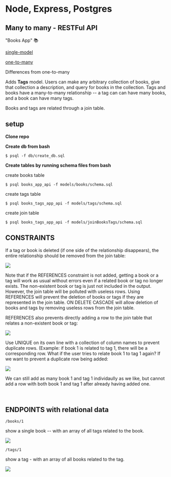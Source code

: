 # Node, Express, Postgres
## Many to many - RESTFul API

"Books App" 📚

[single-model]()

[one-to-many]()

Differences from one-to-many

Adds **Tags** model. Users can make any arbitrary collection of books, give that collection a description, and query for books in the collection. Tags and books have a many-to-many relationship -- a tag can can have many books, and a book can have many tags.

Books and tags are related through a join table.

## setup
**Clone repo**

**Create db from bash**

```
$ psql -f db/create_db.sql
```

**Create tables by running schema files from bash**

create books table

```
$ psql books_app_api -f models/books/schema.sql
```

create tags table

```
$ psql books_tags_app_api -f models/tags/schema.sql
```

create join table

```
$ psql books_tags_app_api -f models/joinBooksTags/schema.sql
```

## CONSTRAINTS

If a tag or book is deleted (if one side of the relationship disappears), the entire relationship should be removed from the join table:

![](https://i.imgur.com/u0SNzPC.png)

Note that if the REFERENCES constraint is not added, getting a book or a tag will work as usual without errors even if a related book or tag no longer exists. The non-existent book or tag is just not included in the output. However, the join table will be polluted with useless rows. Using REFERENCES will prevent the deletion of books or tags if they are represented in the join table. ON DELETE CASCADE will allow deletion of books and tags by removing useless rows from the join table.

REFERENCES also prevents directly adding a row to the join table that relates a non-existent book or tag:

![](https://i.imgur.com/kQKRMqC.png)

Use UNIQUE on its own line with a collection of column names to prevent duplicate rows. (Example: if book 1 is related to tag 1, there will be a corresponding row. What if the user tries to relate book 1 to tag 1 again? If we want to prevent a duplicate row being added:

![](https://i.imgur.com/MHv1ViE.png)

We can still add as many book 1 and tag 1 individaully as we like, but cannot add a row with both book 1 and tag 1 after already having added one.

<br>

## ENDPOINTS with relational data

`/books/1`

show a single book -- with an array of all tags related to the book.

![](https://i.imgur.com/IyffkZ5.png)

`/tags/1`

show a tag - with an array of all books related to the tag.

![](https://i.imgur.com/ocs32p8.png)



